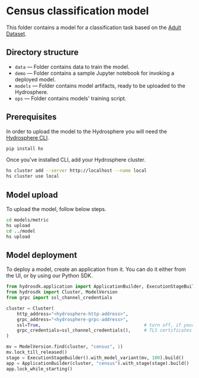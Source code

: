 # Census classification model 

This folder contains a model for a classification task based on the [Adult Dataset](https://www.kaggle.com/wenruliu/adult-income-dataset). 

## Directory structure

- `data` — Folder contains data to train the model.
- `demo` — Folder contains a sample Jupyter notebook for invoking a deployed model.
- `models` — Folder contains model artifacts, ready to be uploaded to the Hydrosphere. 
- `ops` — Folder contains models' training script.

## Prerequisites

In order to upload the model to the Hydrosphere you will need the [Hydrosphere CLI](https://docs.hydrosphere.io/quickstart/installation/cli).

```sh
pip install hs
```

Once you've installed CLI, add your Hydrosphere cluster.

```sh
hs cluster add --server http://localhost --name local
hs cluster use local
```

## Model upload

To upload the model, follow below steps.

```sh
cd models/metric
hs upload
cd ../model
hs upload
```

## Model deployment

To deploy a model, create an application from it. You can do it either from the UI, or by using our Python SDK.

```py
from hydrosdk.application import ApplicationBuilder, ExecutionStageBuilder
from hydrosdk import Cluster, ModelVersion
from grpc import ssl_channel_credentials

cluster = Cluster(
    http_address="<hydrosphere-http-address>",
    grpc_address="<hydrosphere-grpc-address>",
    ssl=True,                                       # turn off, if your Hydrosphere instance doesn't have
    grpc_credentials=ssl_channel_credentials(),     # TLS certificates installed
)

mv = ModelVersion.find(cluster, "census", 1)
mv.lock_till_released()
stage = ExecutionStageBuilder().with_model_variant(mv, 100).build()
app = ApplicationBuilder(cluster, "census").with_stage(stage).build()
app.lock_while_starting()
```
